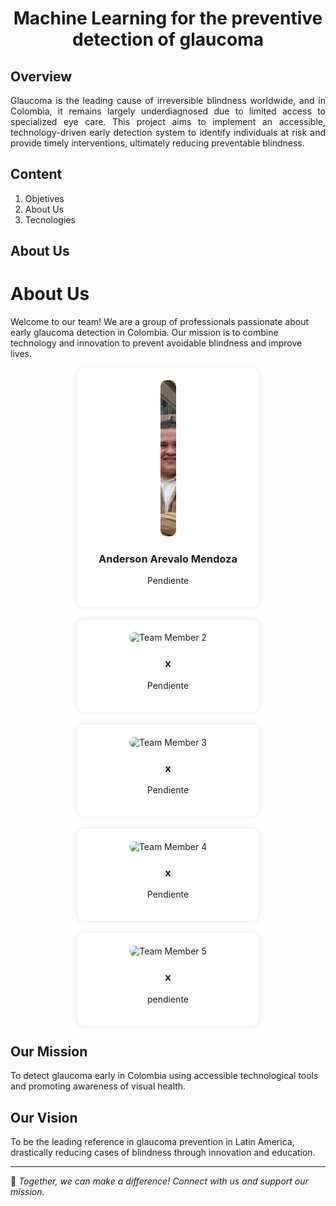 <h1 align="center">
Machine Learning for the preventive detection of glaucoma
</h1>

## Overview

<p style="text-align: justify;">
Glaucoma is the leading cause of irreversible blindness worldwide, and in Colombia, it remains largely underdiagnosed due to limited access to specialized eye care. This project aims to implement an accessible, technology-driven early detection system to identify individuals at risk and provide timely interventions, ultimately reducing preventable blindness.
</p>

## Content
1. Objetives
2. About Us
3. Tecnologies 


## About Us
# About Us  

Welcome to our team! We are a group of professionals passionate about early glaucoma detection in Colombia. Our mission is to combine technology and innovation to prevent avoidable blindness and improve lives.  

<div style="display: flex; flex-wrap: wrap; justify-content: center; gap: 20px;">

<div style="background: white; padding: 20px; border-radius: 10px; width: 250px; text-align: center; box-shadow: 0px 0px 10px rgba(0, 0, 0, 0.1);">
    <img src="https://github.com/aarevalom0/aarevalom0/blob/main/Images/Professional%20image.jpeg" alt="Team Member 1" style="width: 10%; height: 250px; border-radius: 10px; object-fit: cover;">
    <h3>Anderson Arevalo Mendoza</h3>
    <p>Pendiente</p>
</div>

<div style="background: white; padding: 20px; border-radius: 10px; width: 250px; text-align: center; box-shadow: 0px 0px 10px rgba(0, 0, 0, 0.1);">
    <img src="path/to/image2.jpg" alt="Team Member 2" style="width: 100%; height: 250px; border-radius: 10px; object-fit: cover;">
    <h3>x</h3>
    <p>Pendiente</p>
</div>

<div style="background: white; padding: 20px; border-radius: 10px; width: 250px; text-align: center; box-shadow: 0px 0px 10px rgba(0, 0, 0, 0.1);">
    <img src="path/to/image3.jpg" alt="Team Member 3" style="width: 100%; height: 250px; border-radius: 10px; object-fit: cover;">
    <h3>x</h3>
    <p>Pendiente</p>
</div>

<div style="background: white; padding: 20px; border-radius: 10px; width: 250px; text-align: center; box-shadow: 0px 0px 10px rgba(0, 0, 0, 0.1);">
    <img src="path/to/image4.jpg" alt="Team Member 4" style="width: 100%; height: 250px; border-radius: 10px; object-fit: cover;">
    <h3>x</h3>
    <p>Pendiente</p>
</div>

<div style="background: white; padding: 20px; border-radius: 10px; width: 250px; text-align: center; box-shadow: 0px 0px 10px rgba(0, 0, 0, 0.1);">
    <img src="path/to/image5.jpg" alt="Team Member 5" style="width: 100%; height: 250px; border-radius: 10px; object-fit: cover;">
    <h3>x</h3>
    <p>pendiente</p>
</div>

</div>

## Our Mission  
To detect glaucoma early in Colombia using accessible technological tools and promoting awareness of visual health.  

## Our Vision  
To be the leading reference in glaucoma prevention in Latin America, drastically reducing cases of blindness through innovation and education.  

---

📌 *Together, we can make a difference! Connect with us and support our mission.*  
